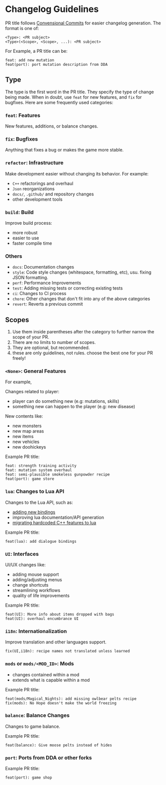 # Changelog Guidelines

PR title follows [Convensional Commits](https://www.conventionalcommits.org/en/v1.0.0/) for easier
changelog generation. The format is one of:

```
<Type>: <PR subject>
<Type>(<Scope>, <Scope>, ...): <PR subject>
```

For Example, a PR title can be:

```
feat: add new mutation
feat(port): port mutation description from DDA
```

## Type

The type is the first word in the PR title. They specify the type of change being made. When in
doubt, use `feat` for new features, and `fix` for bugfixes. Here are some frequently used
categories:

### `feat`: Features

New features, additions, or balance changes.

### `fix`: Bugfixes

Anything that fixes a bug or makes the game more stable.

### `refactor`: Infrastructure

Make development easier without changing its behavior. For example:

- `C++` refactorings and overhaul
- `Json` reorganizations
- `docs/`, `.github/` and repository changes
- other development tools

### `build`: Build

Improve build process:

- more robust
- easier to use
- faster compile time

### Others

- `docs`: Documentation changes
- `style`: Code style changes (whitespace, formatting, etc), usu. fixing JSON formatting.
- `perf`: Performance Improvements
- `test`: Adding missing tests or correcting existing tests
- `ci`: Changes to CI process
- `chore`: Other changes that don't fit into any of the above categories
- `revert`: Reverts a previous commit

## Scopes

1. Use them inside parentheses after the category to further narrow the scope of your PR.
2. There are no limits to number of scopes.
3. They are optional, but recommended.
4. these are only guidelines, not rules. choose the best one for your PR freely!

### `<None>`: General Features

For example,

Changes related to player:

- player can do something new (e.g: mutations, skills)
- something new can happen to the player (e.g: new disease)

New contents like:

- new monsters
- new map areas
- new items
- new vehicles
- new doohickeys

Example PR title:

```
feat: strength training activity
feat: mutation system overhaul
feat: semi-plausible smokeless gunpowder recipe
feat(port): game store
```

### `lua`: Changes to Lua API

Changes to the Lua API, such as:

- [adding new bindings](../mod/lua/guides/binding.md)
- improving lua documentation/API generation
- [migrating hardcoded C++ features to lua](https://github.com/cataclysmbnteam/Cataclysm-BN/pull/6901)

Example PR title:

```
feat(lua): add dialogue bindings
```

### `UI`: Interfaces

UI/UX changes like:

- adding mouse support
- adding/adjusting menus
- change shortcuts
- streamlining workflows
- quality of life improvements

Example PR title:

```
feat(UI): More info about items dropped with bags
feat(UI): overhaul encumbrance UI
```

### `i18n`: Internationalization

Improve translation and other languages support.

```
fix(UI,i18n): recipe names not translated unless learned
```

### `mods` or `mods/<MOD_ID>`: Mods

- changes contained within a mod
- extends what is capable within a mod

Example PR title:

```
feat(mods/Magical_Nights): add missing owlbear pelts recipe
fix(mods): No Hope doesn't make the world freezing
```

### `balance`: Balance Changes

Changes to game balance.

Example PR title:

```
feat(balance): Give moose pelts instead of hides
```

### `port`: Ports from DDA or other forks

Example PR title:

```
feat(port): game shop
```
